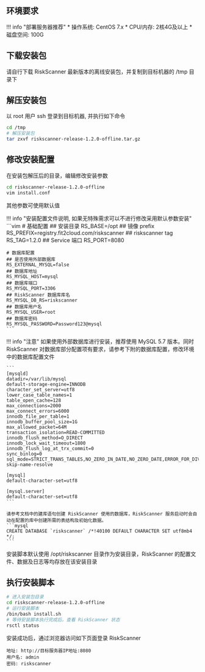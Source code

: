 ## 环境要求

!!! info "部署服务器推荐"
    * 操作系统: CentOS 7.x
    * CPU/内存: 2核4G及以上
    * 磁盘空间: 100G

## 下载安装包

请自行下载 RiskScanner 最新版本的离线安装包，并复制到目标机器的 /tmp 目录下

## 解压安装包

以 root 用户 ssh 登录到目标机器, 并执行如下命令

```sh
cd /tmp
# 解压安装包
tar zxvf riskscanner-release-1.2.0-offline.tar.gz
```

## 修改安装配置

在安装包解压后的目录，编辑修改安装参数

```sh
cd riskscanner-release-1.2.0-offline
vim install.conf
```

其他参数可使用默认值


!!! info "安装配置文件说明, 如果无特殊需求可以不进行修改采用默认参数安装"
    ```vim
    # 基础配置
    ## 安装目录
    RS_BASE=/opt
    ## 镜像 prefix
    RS_PREFIX=registry.fit2cloud.com/riskscanner
    ## riskscanner tag
    RS_TAG=1.2.0
    ## Service 端口
    RS_PORT=8080
    
    # 数据库配置
    ## 是否使用外部数据库
    RS_EXTERNAL_MYSQL=false
    ## 数据库地址
    RS_MYSQL_HOST=mysql
    ## 数据库端口
    RS_MYSQL_PORT=3306
    ## RiskScanner 数据库库名
    RS_MYSQL_DB_RS=riskscanner
    ## 数据库用户名
    RS_MYSQL_USER=root
    ## 数据库密码
    RS_MYSQL_PASSWORD=Password123@mysql
    ```

!!! info "注意"
    如果使用外部数据库进行安装，推荐使用 MySQL 5.7 版本。同时 RiskScanner 对数据库部分配置项有要求，请参考下附的数据库配置，修改环境中的数据库配置文件

    ```
    [mysqld]
    datadir=/var/lib/mysql
    default-storage-engine=INNODB
    character_set_server=utf8
    lower_case_table_names=1
    table_open_cache=128
    max_connections=2000
    max_connect_errors=6000
    innodb_file_per_table=1
    innodb_buffer_pool_size=1G
    max_allowed_packet=64M
    transaction_isolation=READ-COMMITTED
    innodb_flush_method=O_DIRECT
    innodb_lock_wait_timeout=1800
    innodb_flush_log_at_trx_commit=0
    sync_binlog=0
    sql_mode=STRICT_TRANS_TABLES,NO_ZERO_IN_DATE,NO_ZERO_DATE,ERROR_FOR_DIVISION_BY_ZERO,NO_AUTO_CREATE_USER,NO_ENGINE_SUBSTITUTION
    skip-name-resolve

    [mysql]
    default-character-set=utf8

    [mysql.server]
    default-character-set=utf8
    ```

    请参考文档中的建库语句创建 RiskScanner 使用的数据库，RiskScanner 服务启动时会自动在配置的库中创建所需的表结构及初始化数据。
    ```mysql
    CREATE DATABASE `riskscanner` /*!40100 DEFAULT CHARACTER SET utf8mb4 */;
    ```

安装脚本默认使用 /opt/riskscanner 目录作为安装目录，RiskScanner 的配置文件、数据及日志等均存放在该安装目录

## 执行安装脚本

```sh
# 进入安装包目录
cd riskscanner-release-1.2.0-offline
# 运行安装脚本
/bin/bash install.sh
# 等待安装脚本执行完成后，查看 RiskScanner 状态
rsctl status
```

安装成功后，通过浏览器访问如下页面登录 RiskScanner

```
地址: http://目标服务器IP地址:8080
用户名: admin
密码: riskscanner
```

